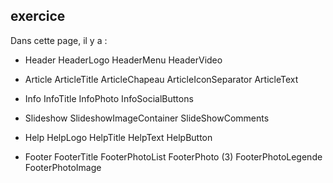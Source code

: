 ## exercice

Dans cette page, il y a :
- Header
  HeaderLogo
  HeaderMenu
  HeaderVideo

- Article
  ArticleTitle
  ArticleChapeau
  ArticleIconSeparator
  ArticleText

- Info
  InfoTitle
  InfoPhoto
  InfoSocialButtons

- Slideshow
  SlideshowImageContainer
  SlideShowComments

- Help
  HelpLogo
  HelpTitle
  HelpText
  HelpButton

- Footer
  FooterTitle
  FooterPhotoList
    FooterPhoto (3)
      FooterPhotoLegende
      FooterPhotoImage
  
